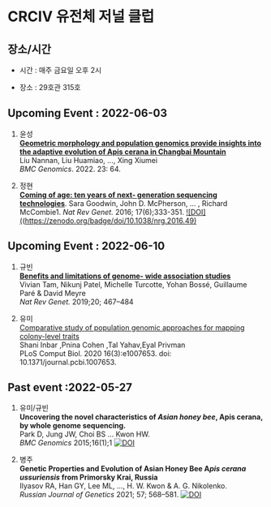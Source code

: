# CRCIV 유전체 저널 클럽

## 장소/시간

- 시간 : 매주 금요일 오후 2시

- 장소 : 29호관 315호


## Upcoming Event : 2022-06-03

1. 윤성  
[**Geometric morphology and population genomics provide insights into the adaptive evolution of Apis cerana in Changbai Mountain**](https://www.ncbi.nlm.nih.gov/pmc/articles/PMC8772121/)  
Liu Nannan, Liu Huamiao, ..., Xing Xiumei  
*BMC Genomics*. 2022. 23: 64.

2. 정현  
[**Coming of age: ten years of next- generation sequencing technologies**](https://sci-hub.hkvisa.net/10.1038/nrg.2016.49). 
Sara Goodwin, John D. McPherson, ... , Richard McCombie1. 
*Nat Rev Genet.* 2016; 17(6);333-351. [![DOI]((https://zenodo.org/badge/doi/10.1038/nrg.2016.49)](https://sci-hub.hkvisa.net/10.1038/nrg.2016.49)


## Upcoming Event : 2022-06-10

1. 규빈  
[**Benefits and limitations of genome- wide association studies**](https://sci-hub.hkvisa.net/10.1038/s41576-019-0127-1)  
Vivian Tam, Nikunj Patel, Michelle Turcotte, Yohan Bossé, Guillaume Paré & David Meyre  
*Nat Rev Genet.* 2019;20; 467–484 

2. 유미  
[Comparative study of population genomic approaches for mapping colony-level traits](https://journals.plos.org/ploscompbiol/article?id=10.1371/journal.pcbi.1007653)  
Shani Inbar ,Pnina Cohen ,Tal Yahav,Eyal Privman  
PLoS Comput Biol. 2020 16(3):e1007653. doi: 10.1371/journal.pcbi.1007653.


## Past event :2022-05-27

1. 유미/규빈  
**Uncovering the novel characteristics of *Asian honey bee*, Apis cerana, by whole genome sequencing.**  
Park D, Jung JW, Choi BS ... Kwon HW.  
*BMC Genomics* 2015;16(1);1 [![DOI](https://zenodo.org/badge/doi/10.1186/1471-2164-16-1.svg)](https://doi.org/10.1186/1471-2164-16-1)  

2. 병주  
**Genetic Properties and Evolution of Asian Honey Bee A*pis cerana ussuriensis* from Primorsky Krai, Russia**  
Ilyasov RA, Han GY, Lee ML, ..., H. W. Kwon & A. G. Nikolenko.  
*Russian Journal of Genetics* 2021; 57; 568–581. [![DOI](https://zenodo.org/badge/doi/10.1134/S1022795421050033.svg)](https://doi.org/10.1134/S1022795421050033)
